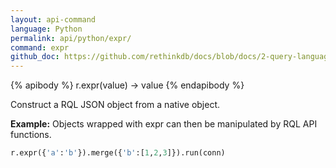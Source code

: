 ```yaml
---
layout: api-command 
language: Python
permalink: api/python/expr/
command: expr
github_doc: https://github.com/rethinkdb/docs/blob/docs/2-query-language/api/python/control-structures/expr.md
---
```


{% apibody %}
r.expr(value) &rarr; value
{% endapibody %}

Construct a RQL JSON object from a native object.

__Example:__ Objects wrapped with expr can then be manipulated by RQL API functions.

```py
r.expr({'a':'b'}).merge({'b':[1,2,3]}).run(conn)
```


